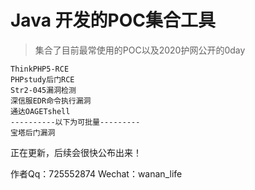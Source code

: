 # Java 开发的POC集合工具

> 集合了目前最常使用的POC以及2020护网公开的0day


```````
ThinkPHP5-RCE
PHPstudy后门RCE
Str2-045漏洞检测
深信服EDR命令执行漏洞
通达OAGETshell
----------以下为可批量---------
宝塔后门漏洞
```````


正在更新，后续会很快公布出来！


作者Qq：725552874   Wechat：wanan_life
